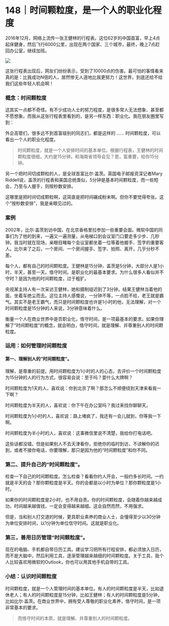 # 148｜时间颗粒度，是一个人的职业化程度

2016年12月，网络上流传一张王健林的行程表。这位62岁的中国首富，早上4点起床健身，然后飞行6000公里，出现在两个国家、三个城市，最终，晚上7点赶回办公室，继续加班。

![](../img/165b1b679f364b1c29a928bcb36be229.jpg)

这张行程表出现后，网友们纷纷表示，受到了10000点的伤害。最可怕的事情看来真的是：比我成功N倍的人，居然惨无人道地比我更努力！这世界，到底还给不给我们这些年轻人机会啊！

### 概念：时间颗粒度

这其实一点都不奇怪。有不少成功人士的努力程度，是很多常人无法想象、甚至都不愿想象。而我从这张行程表里看到的，是另一样东西：职业化。我在朋友圈里写到：

外企高管们，很多远不到首富级别的同志们，都是这样的 …… 时间颗粒度，可以看出一个人的职业化程度。

> 时间颗粒度，就是一个人安排时间的基本单位。根据行程表，王健林的时间颗粒度很细，大约是15分钟。和海南省领导会见？恩，蛮重要，给你15分钟。

另一个把时间切成颗粒的人，是全球首富比尔·盖茨。英国电子邮报资深记者Mary Riddell说，盖茨的行程表和美国总统类似，5分钟是基本时间颗粒度，而一些短会，乃至与人握手，则按秒数安排。

这哪里是把时间切成颗粒啊，这简直是把时间碾成粉末啊。但你不要觉得夸张。这个“按秒数安排”，我是亲眼见过的。

### 案例

2002年，比尔·盖茨到访中国，在北京香格里拉参加一些重要会面。微软中国的同事们为了他的到来，一遍又一遍测量，从电梯口到会议室门口要走多少步、几秒钟。我当时就在现场，亲眼目睹每个会议室都坐着一位等着他握手、签字的重要客人。比尔来了之后，一个房间、一个房间握手、签字、拍照、离开，几乎分秒不差。

每个人，都有自己的时间颗粒度。王健林是15分钟，盖茨是5分钟，大部分人是1小时，半天，甚至一天。恪守时间，是职业化的最基本要求。为什么很多人看似并不守时？是因为他的时间颗粒度，过于粗犷。

央视某主持人有一次采访王健林，她和摄制组迟到了3分钟，结果王健林当着他的面，坐着车绝尘而去。这位主持人感慨说，一分钟不等，一点脸不给，老王就是霸气。其实不是老王霸气，而只是时间颗粒度也许是1小时的他，无法理解，对一个时间颗粒度是15分钟的人来说，3分钟意味着什么。

衡量一个人在商业世界中是否职业化，恪守时间，是一项最基本的要求。如果你理解了“时间颗粒度”的概念，就会明白，恪守时间，就是理解、并尊重别人的时间颗粒度。

### 运用：如何管理时间颗粒度

#### 第一、理解别人的“时间颗粒度”。

理解，是尊重的前提。用时间颗粒度为1小时的人的心态，去评价一个时间颗粒度为15分钟的人的行为方式，很容易会说：至于吗？耍什么大牌啊？

时间颗粒度为1天的人，喜欢说：你到北京了啊？那怎么不顺便绕到天津来看我一下啊？

时间颗粒度为半天的人，喜欢说：你下午在办公室吗？我过来找你聊聊天。

时间颗粒度为1小时的人，喜欢说：路上堵疯了，我还有一会儿就到，你等我一下啊。

时间颗粒度为半小时的人，喜欢说：这事微信里说不清楚，我给你打电话吧。

这些话都没错。但是如果别人不去天津看你，拒绝你的临时到访，不谅解你的迟到，或者不接你电话，你要理解，那只是因为他的“时间颗粒度”和你不同。

### 第二、提升自己的“时间颗粒度”。

检查一下自己的时间颗粒度。怎么检查？看看你约人开会，一般约多长时间。一约就是半天的会？那你颗粒度是半天。你的会都是以小时为单位？那你颗粒度是1小时。

如果你的时间颗粒度是2小时，也不用自责。你的时间颗粒度，会随着你越来越成功，时间越来越值钱，一定会变得越来越细。这会自然而然，不用强求。

但是，当和别人打交道的时候，更具职业素养的商业人士，会懂得至少以30分钟为单位安排时间，以1分钟为单位信守时间。这就是职业化。

### 第三，善用日历管理“时间颗粒度”。

现在的电脑、手机都自带日历工具。建议学习把所有行程安排，都必须放入日历，而不是大脑中，然后利用工具，逐渐管理越来越细的时间颗粒度。关于工具，我个人比较喜欢用微软的Outlook，你也可以用其他手机自带的工具。

### 小结：认识时间颗粒度

时间颗粒度，就是一个人管理时间的基本单位。有人的时间颗粒度是半天，比如退休老人；有人的时间颗粒度是15分钟，比如王健林；有人的时间颗粒度是5分钟，比如比尔·盖茨。在商业世界中，拥有受人尊敬的职业化素养，恪守时间，是一项非常基本的要求。

> 而恪守时间的本质，就是理解、并尊重别人的时间颗粒度。